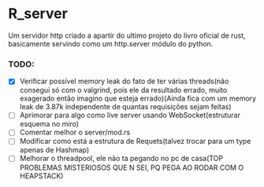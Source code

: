 # R_server
Um servidor http criado a apartir do ultimo projeto do livro oficial de rust, basicamente servindo como um http.server módulo do python.

### TODO:
- [X] Verificar possível memory leak do fato de ter várias threads(não consegui só com o valgrind, pois ele da resultado errado, muito exagerado então imagino que esteja errado)(Ainda fica com um memory leak de 3.87k independente de quantas requisições sejam feitas)
- [ ] Aprimorar para algo como live server usando WebSocket(estruturar esquema no miro)
- [ ] Comentar melhor o server/mod.rs
- [ ] Modificar como está a estrutura de Requets(talvez trocar para um type apenas de Hashmap)
- [ ] Melhorar o threadpool, ele não ta pegando no pc de casa(TOP PROBLEMAS MISTERIOSOS QUE N SEI, PQ PEGA AO RODAR COM O HEAPSTACK)
